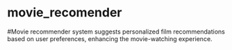 # movie_recomender
#Movie recommender system suggests personalized film recommendations based on user preferences, enhancing the movie-watching experience.
